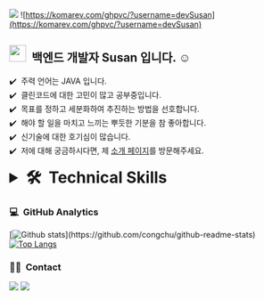 <a href="https://san2.notion.site/Engineering-Wiki-8068c01302af4211b36a4e27b5c101e6"><img src="https://img.shields.io/badge/DocsPorfoilo-link-blue"/></a>
![https://komarev.com/ghpvc/?username=devSusan](https://komarev.com/ghpvc/?username=devSusan)


## <img src="https://raw.githubusercontent.com/iampavangandhi/iampavangandhi/master/gifs/Hi.gif" width="30px"> &nbsp;백엔드 개발자 Susan 입니다. ☺️

✔️ &nbsp;주력 언어는 JAVA 입니다.\
✔️ &nbsp;클린코드에 대한 고민이 많고 공부중입니다.\
✔️ &nbsp;목표를 정하고 세분화하여 추진하는 방법을 선호합니다.\
✔️ &nbsp;해야 할 일을 마치고 느끼는 뿌듯한 기분을 참 좋아합니다.\
✔️ &nbsp;신기술에 대한 호기심이 많습니다.\
✔️ &nbsp;저에 대해 궁금하시다면, 제 <a href="https://san2.notion.site/Engineering-Wiki-8068c01302af4211b36a4e27b5c101e6">소개 페이지</a>를 방문해주세요.


<details>
    <summary style="font-size:2em"><strong>🛠 &nbsp;Technical Skills </strong></summary>
    <ul style="list-style:none">
        <li>
           &nbsp; <img src="https://img.shields.io/badge/-Java-007396?style=flat-square&logo=Java&logoColor=white"/></a>
           &nbsp; <img src="https://img.shields.io/badge/-Spring-6DB33F?style=flat-square&logo=Spring&logoColor=white"/></a>
           &nbsp; <img src="https://img.shields.io/badge/-jQuery-0769AD?style=flat-square&logo=jQuery&logoColor=white"/></a>
           &nbsp; <img src="https://img.shields.io/badge/-JavaScript-F7DF1E?style=flat-square&logo=JavaScript&logoColor=black"/></a>
        </li>
        <li>
           &nbsp; <img src="https://img.shields.io/badge/-Linux-FCC624?style=flat-square&logo=Linux&logoColor=black"/></a>
           &nbsp; <img src="https://img.shields.io/badge/-Docker-2496ED?style=flat-square&logo=Docker&logoColor=white"/></a>
           &nbsp; <img src="https://img.shields.io/badge/-PostgreSQL-4169E1?style=flat-square&logo=PostgreSQL&logoColor=white"/></a>
        </li>
    </ul>
</details>


### 💻 &nbsp;GitHub Analytics

[![Github stats](https://github-readme-stats.vercel.app/api?username=susanbae&show_icons=true&theme=algolia&include_all_commits=true&count_private=true")](https://github.com/congchu/github-readme-stats)
[![Top Langs](https://github-readme-stats.vercel.app/api/top-langs/?username=susanbae&layout=compact&theme=algolia)](https://github.com/congchu/github-readme-stats)


### 🤝🏻 &nbsp;Contact
<a href="mailto:susan.bae90@gmail.com"><img src="https://img.shields.io/badge/-susan.bae90@gmail.com-D14836?style=flat&logo=Gmail&logoColor=white"/></a>
<a href="https://instagram.com/san2eee"><img src="https://img.shields.io/badge/-@san2eee-E4405F?style=flat&logo=Instagram&logoColor=white"/></a>
